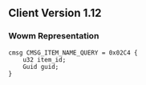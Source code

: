 ## Client Version 1.12

### Wowm Representation
```rust,ignore
cmsg CMSG_ITEM_NAME_QUERY = 0x02C4 {
    u32 item_id;    
    Guid guid;    
}

```
